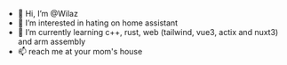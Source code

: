 - 👋 Hi, I’m @Wilaz
- 👀 I’m interested in hating on home assistant
- 🌱 I’m currently learning c++, rust, web (tailwind, vue3, actix and nuxt3) and arm assembly
- 📫 reach me at your mom's house
